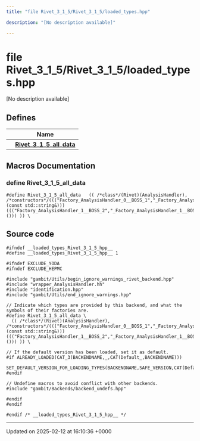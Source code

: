 ```yaml
---
title: "file Rivet_3_1_5/Rivet_3_1_5/loaded_types.hpp"

description: "[No description available]"

---
```


# file Rivet_3_1_5/Rivet_3_1_5/loaded_types.hpp

[No description available]

## Defines

|                | Name           |
| -------------- | -------------- |
|  | **[Rivet_3_1_5_all_data](/documentation/code/files/rivet__3__1__5_2loaded__types_8hpp/#define-rivet-3-1-5-all-data)**  |




## Macros Documentation

### define Rivet_3_1_5_all_data

```
#define Rivet_3_1_5_all_data   (( /*class*/(Rivet)(AnalysisHandler),    /*constructors*/((("Factory_AnalysisHandler_0__BOSS_1","_Factory_AnalysisHandler_0__BOSS_1"),(const std::string&))) ((("Factory_AnalysisHandler_1__BOSS_2","_Factory_AnalysisHandler_1__BOSS_2"),())) )) \
```


## Source code

```
#ifndef __loaded_types_Rivet_3_1_5_hpp__
#define __loaded_types_Rivet_3_1_5_hpp__ 1

#ifndef EXCLUDE_YODA
#ifndef EXCLUDE_HEPMC

#include "gambit/Utils/begin_ignore_warnings_rivet_backend.hpp"
#include "wrapper_AnalysisHandler.hh"
#include "identification.hpp"
#include "gambit/Utils/end_ignore_warnings.hpp"

// Indicate which types are provided by this backend, and what the symbols of their factories are.
#define Rivet_3_1_5_all_data \
  (( /*class*/(Rivet)(AnalysisHandler),    /*constructors*/((("Factory_AnalysisHandler_0__BOSS_1","_Factory_AnalysisHandler_0__BOSS_1"),(const std::string&))) ((("Factory_AnalysisHandler_1__BOSS_2","_Factory_AnalysisHandler_1__BOSS_2"),())) )) \

// If the default version has been loaded, set it as default.
#if ALREADY_LOADED(CAT_3(BACKENDNAME,_,CAT(Default_,BACKENDNAME)))
  SET_DEFAULT_VERSION_FOR_LOADING_TYPES(BACKENDNAME,SAFE_VERSION,CAT(Default_,BACKENDNAME))
#endif

// Undefine macros to avoid conflict with other backends.
#include "gambit/Backends/backend_undefs.hpp"
 
#endif
#endif

#endif /* __loaded_types_Rivet_3_1_5_hpp__ */
```


-------------------------------

Updated on 2025-02-12 at 16:10:36 +0000
